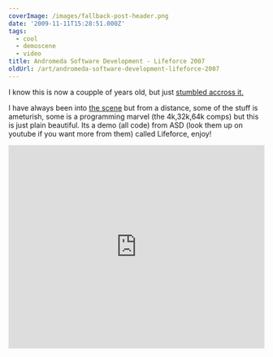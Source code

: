 ```yaml
---
coverImage: /images/fallback-post-header.png
date: '2009-11-11T15:28:51.000Z'
tags:
  - cool
  - demoscene
  - video
title: Andromeda Software Development - Lifeforce 2007
oldUrl: /art/andromeda-software-development-lifeforce-2007
---
```


I know this is now a coupple of years old, but just [stumbled accross it.](https://www.pouet.net/prod.php?which=31571)

I have always been into [the scene](https://www.scene.org) but from a distance, some of the stuff is ameturish, some is a programming marvel (the 4k,32k,64k comps) but this is just plain beautiful. Its a demo (all code) from ASD (look them up on youtube if you want more from them) called Lifeforce, enjoy!<!-- more -->

<iframe width="100%" height="400" src="https://www.youtube.com/embed/P0OfkJc711A" frameborder="0" allow="accelerometer; autoplay; clipboard-write; encrypted-media; gyroscope; picture-in-picture" allowfullscreen></iframe>
